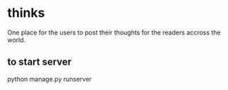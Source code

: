 # thinks
One place for the users to post their thoughts for the readers accross the world.

## to start server 
python manage.py runserver
